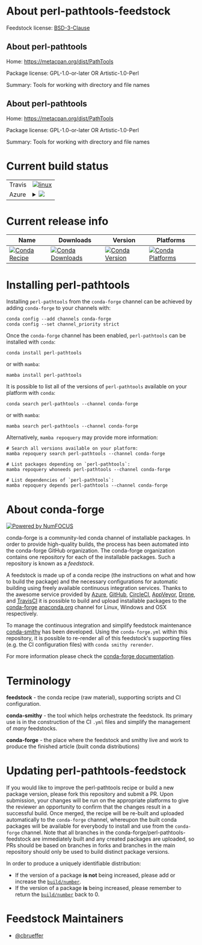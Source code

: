 About perl-pathtools-feedstock
==============================

Feedstock license: [BSD-3-Clause](https://github.com/conda-forge/perl-pathtools-feedstock/blob/main/LICENSE.txt)


About perl-pathtools
--------------------

Home: https://metacpan.org/dist/PathTools

Package license: GPL-1.0-or-later OR Artistic-1.0-Perl

Summary: Tools for working with directory and file names

About perl-pathtools
--------------------

Home: https://metacpan.org/dist/PathTools

Package license: GPL-1.0-or-later OR Artistic-1.0-Perl

Summary: Tools for working with directory and file names

Current build status
====================


<table><tr>
    <td>Travis</td>
    <td>
      <a href="https://app.travis-ci.com/conda-forge/perl-pathtools-feedstock">
        <img alt="linux" src="https://img.shields.io/travis/com/conda-forge/perl-pathtools-feedstock/main.svg?label=Linux">
      </a>
    </td>
  </tr>
    
  <tr>
    <td>Azure</td>
    <td>
      <details>
        <summary>
          <a href="https://dev.azure.com/conda-forge/feedstock-builds/_build/latest?definitionId=16989&branchName=main">
            <img src="https://dev.azure.com/conda-forge/feedstock-builds/_apis/build/status/perl-pathtools-feedstock?branchName=main">
          </a>
        </summary>
        <table>
          <thead><tr><th>Variant</th><th>Status</th></tr></thead>
          <tbody><tr>
              <td>linux_64</td>
              <td>
                <a href="https://dev.azure.com/conda-forge/feedstock-builds/_build/latest?definitionId=16989&branchName=main">
                  <img src="https://dev.azure.com/conda-forge/feedstock-builds/_apis/build/status/perl-pathtools-feedstock?branchName=main&jobName=linux&configuration=linux%20linux_64_" alt="variant">
                </a>
              </td>
            </tr><tr>
              <td>linux_aarch64</td>
              <td>
                <a href="https://dev.azure.com/conda-forge/feedstock-builds/_build/latest?definitionId=16989&branchName=main">
                  <img src="https://dev.azure.com/conda-forge/feedstock-builds/_apis/build/status/perl-pathtools-feedstock?branchName=main&jobName=linux&configuration=linux%20linux_aarch64_" alt="variant">
                </a>
              </td>
            </tr><tr>
              <td>linux_ppc64le</td>
              <td>
                <a href="https://dev.azure.com/conda-forge/feedstock-builds/_build/latest?definitionId=16989&branchName=main">
                  <img src="https://dev.azure.com/conda-forge/feedstock-builds/_apis/build/status/perl-pathtools-feedstock?branchName=main&jobName=linux&configuration=linux%20linux_ppc64le_" alt="variant">
                </a>
              </td>
            </tr><tr>
              <td>osx_64</td>
              <td>
                <a href="https://dev.azure.com/conda-forge/feedstock-builds/_build/latest?definitionId=16989&branchName=main">
                  <img src="https://dev.azure.com/conda-forge/feedstock-builds/_apis/build/status/perl-pathtools-feedstock?branchName=main&jobName=osx&configuration=osx%20osx_64_" alt="variant">
                </a>
              </td>
            </tr><tr>
              <td>osx_arm64</td>
              <td>
                <a href="https://dev.azure.com/conda-forge/feedstock-builds/_build/latest?definitionId=16989&branchName=main">
                  <img src="https://dev.azure.com/conda-forge/feedstock-builds/_apis/build/status/perl-pathtools-feedstock?branchName=main&jobName=osx&configuration=osx%20osx_arm64_" alt="variant">
                </a>
              </td>
            </tr>
          </tbody>
        </table>
      </details>
    </td>
  </tr>
</table>

Current release info
====================

| Name | Downloads | Version | Platforms |
| --- | --- | --- | --- |
| [![Conda Recipe](https://img.shields.io/badge/recipe-perl--pathtools-green.svg)](https://anaconda.org/conda-forge/perl-pathtools) | [![Conda Downloads](https://img.shields.io/conda/dn/conda-forge/perl-pathtools.svg)](https://anaconda.org/conda-forge/perl-pathtools) | [![Conda Version](https://img.shields.io/conda/vn/conda-forge/perl-pathtools.svg)](https://anaconda.org/conda-forge/perl-pathtools) | [![Conda Platforms](https://img.shields.io/conda/pn/conda-forge/perl-pathtools.svg)](https://anaconda.org/conda-forge/perl-pathtools) |

Installing perl-pathtools
=========================

Installing `perl-pathtools` from the `conda-forge` channel can be achieved by adding `conda-forge` to your channels with:

```
conda config --add channels conda-forge
conda config --set channel_priority strict
```

Once the `conda-forge` channel has been enabled, `perl-pathtools` can be installed with `conda`:

```
conda install perl-pathtools
```

or with `mamba`:

```
mamba install perl-pathtools
```

It is possible to list all of the versions of `perl-pathtools` available on your platform with `conda`:

```
conda search perl-pathtools --channel conda-forge
```

or with `mamba`:

```
mamba search perl-pathtools --channel conda-forge
```

Alternatively, `mamba repoquery` may provide more information:

```
# Search all versions available on your platform:
mamba repoquery search perl-pathtools --channel conda-forge

# List packages depending on `perl-pathtools`:
mamba repoquery whoneeds perl-pathtools --channel conda-forge

# List dependencies of `perl-pathtools`:
mamba repoquery depends perl-pathtools --channel conda-forge
```


About conda-forge
=================

[![Powered by
NumFOCUS](https://img.shields.io/badge/powered%20by-NumFOCUS-orange.svg?style=flat&colorA=E1523D&colorB=007D8A)](https://numfocus.org)

conda-forge is a community-led conda channel of installable packages.
In order to provide high-quality builds, the process has been automated into the
conda-forge GitHub organization. The conda-forge organization contains one repository
for each of the installable packages. Such a repository is known as a *feedstock*.

A feedstock is made up of a conda recipe (the instructions on what and how to build
the package) and the necessary configurations for automatic building using freely
available continuous integration services. Thanks to the awesome service provided by
[Azure](https://azure.microsoft.com/en-us/services/devops/), [GitHub](https://github.com/),
[CircleCI](https://circleci.com/), [AppVeyor](https://www.appveyor.com/),
[Drone](https://cloud.drone.io/welcome), and [TravisCI](https://travis-ci.com/)
it is possible to build and upload installable packages to the
[conda-forge](https://anaconda.org/conda-forge) [anaconda.org](https://anaconda.org/)
channel for Linux, Windows and OSX respectively.

To manage the continuous integration and simplify feedstock maintenance
[conda-smithy](https://github.com/conda-forge/conda-smithy) has been developed.
Using the ``conda-forge.yml`` within this repository, it is possible to re-render all of
this feedstock's supporting files (e.g. the CI configuration files) with ``conda smithy rerender``.

For more information please check the [conda-forge documentation](https://conda-forge.org/docs/).

Terminology
===========

**feedstock** - the conda recipe (raw material), supporting scripts and CI configuration.

**conda-smithy** - the tool which helps orchestrate the feedstock.
                   Its primary use is in the construction of the CI ``.yml`` files
                   and simplify the management of *many* feedstocks.

**conda-forge** - the place where the feedstock and smithy live and work to
                  produce the finished article (built conda distributions)


Updating perl-pathtools-feedstock
=================================

If you would like to improve the perl-pathtools recipe or build a new
package version, please fork this repository and submit a PR. Upon submission,
your changes will be run on the appropriate platforms to give the reviewer an
opportunity to confirm that the changes result in a successful build. Once
merged, the recipe will be re-built and uploaded automatically to the
`conda-forge` channel, whereupon the built conda packages will be available for
everybody to install and use from the `conda-forge` channel.
Note that all branches in the conda-forge/perl-pathtools-feedstock are
immediately built and any created packages are uploaded, so PRs should be based
on branches in forks and branches in the main repository should only be used to
build distinct package versions.

In order to produce a uniquely identifiable distribution:
 * If the version of a package **is not** being increased, please add or increase
   the [``build/number``](https://docs.conda.io/projects/conda-build/en/latest/resources/define-metadata.html#build-number-and-string).
 * If the version of a package **is** being increased, please remember to return
   the [``build/number``](https://docs.conda.io/projects/conda-build/en/latest/resources/define-metadata.html#build-number-and-string)
   back to 0.

Feedstock Maintainers
=====================

* [@cbrueffer](https://github.com/cbrueffer/)

